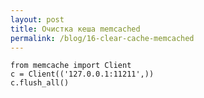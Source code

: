 ```yaml
---
layout: post
title: Очистка кеша memcached
permalink: /blog/16-clear-cache-memcached
---
```

    from memcache import Client
    c = Client(('127.0.0.1:11211',))
    c.flush_all()